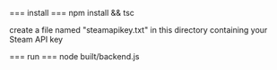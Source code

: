 === install ===
npm install && tsc

create a file named "steamapikey.txt" in this directory containing your Steam API key


=== run ===
node built/backend.js
